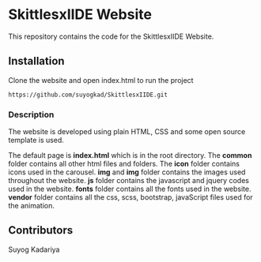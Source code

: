 # SkittlesxIIDE Website

This repository contains the code for the SkittlesxIIDE Website.

## Installation

Clone the website and open index.html to run the project

```
https://github.com/suyogkad/SkittlesxIIDE.git
```

### Description

The website is developed using plain HTML, CSS and some open source template is used.

The default page is **index.html** which is in the root directory. The **common** folder contains all other html files and folders. The **icon** folder contains icons used in the carousel. **img** and **img** folder contains the images used throughout the website. **js** folder contains the javascript and jquery codes used in the website. **fonts** folder contains all the fonts used in the website. **vendor** folder contains all the css, scss, bootstrap, javaScript files used for the animation.




## Contributors

Suyog Kadariya

